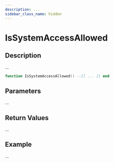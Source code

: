 ```yaml
---
description: ...
sidebar_class_name: hidden
---
```


# IsSystemAccessAllowed

## Description

...

```lua
function IsSystemAccessAllowed() --[[ ... ]] end
```

## Parameters

...

## Return Values

...

## Example

...

